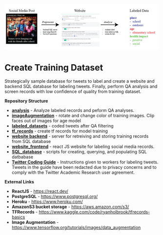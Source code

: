 <img src="https://github.com/larkinandy/ChildrensHealthSocialMediaASP3IRE/blob/main/images/1x/TrainingDataExample.png" width=1000>

# Create Training Dataset
Strategically sample database for tweets to label and create a website and backend SQL database for labeling tweets.  Finally, perform QA analysis and screen records with low confidence of quality from training dataset.


**Repository Structure** <br>

- **[analysis](https://github.com/larkinandy/ChildrensHealthSocialMediaASP3IRE/tree/master/deep_learning/create_training_dataset/analysis)** - Analyze labeled records and peform QA analyses.  <br>
- **[imageAugmentation](https://github.com/larkinandy/ChildrensHealthSocialMediaASP3IRE/tree/main/deep_learning/create_training_dataset/imageAugmentation)** - rotate and change color of training images. Clip faces out of images for age model 
- **[labeled_datasets](https://github.com/larkinandy/ChildrensHealthSocialMediaASP3IRE/tree/main/deep_learning/create_training_dataset/labeled_datasets)** - coded tweets after QA filtering
- **[tf_records](https://github.com/larkinandy/ChildrensHealthSocialMediaASP3IRE/tree/main/deep_learning/create_training_dataset/tf_records)** - create tf records for model training
- **[website backend](https://github.com/larkinandy/ChildrensHealthSocialMediaASP3IRE/tree/master/deep_learning/create_training_dataset/website_backend)** - server for retreiving and storing training records from SQL database  <br>
- **[website_frontend](https://github.com/larkinandy/ChildrensHealthSocialMediaASP3IRE/tree/master/deep_learning/create_training_dataset/website_frontend)** - react JS website for labeling social media records. <br>
- **[SQL_database](https://github.com/larkinandy/ChildrensHealthSocialMediaASP3IRE/tree/main/deep_learning/create_training_dataset/SQL_database)** - scripts for creating, querying, and populating SQL datbabase
- **[Twitter Coding Guide](https://github.com/larkinandy/ChildrensHealthSocialMediaASP3IRE/blob/main/deep_learning/create_training_dataset/Twitter%20Coding%20Guide_Redacted_20221026.docx)** - Instructions given to workers for labeling tweets. Tweets in the guide have been redacted due to privacy concerns and to comply with the Twitter Academic Research user agreement.

**External Links**
- **ReactJS** - https://react.dev/
- **PostgreSQL** - https://www.postgresql.org/
- **Heroku** - https://www.heroku.com/
- **AmazonS3 bucket storage** - https://aws.amazon.com/s3/
- **TFRecords** - https://www.kaggle.com/code/ryanholbrook/tfrecords-basics
- **Image Augmentation** - https://www.tensorflow.org/tutorials/images/data_augmentation
